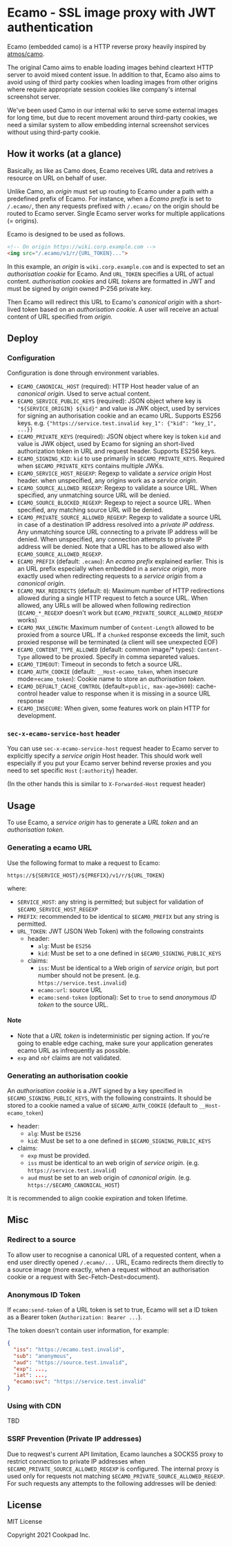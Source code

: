 # Ecamo - SSL image proxy with JWT authentication

Ecamo (embedded camo) is a HTTP reverse proxy heavily inspired by [atmos/camo](https://github.com/atmos/camo).

The original Camo aims to enable loading images behind cleartext HTTP server to avoid mixed content issue. In addition to that, Ecamo also aims to avoid using of third party cookies when loading images from other origins where require appropriate session cookies like company's internal screenshot server.

We've been used Camo in our internal wiki to serve some external images for long time, but due to recent movement around third-party cookies, we need a similar system to allow embedding internal screenshot services without using third-party cookie.

## How it works (at a glance)

Basically, as like as Camo does, Ecamo receives URL data and retrives a resource on URL on behalf of user.

Unlike Camo, an _origin_ must set up routing to Ecamo under a path with a predefined prefix of Ecamo. For instance, when a _Ecamo prefix_ is set to `/.ecamo/`, then any requests prefixed with `/.ecamo/` on the origin should be routed to Ecamo server. Single Ecamo server works for multiple applications (= origins).

Ecamo is designed to be used as follows.

```html
<!-- On origin https://wiki.corp.example.com -->
<img src="/.ecamo/v1/r/{URL_TOKEN}...">
```

In this example, an _origin_ is `wiki.corp.example.com` and is expected to set an _authorisation cookie_ for Ecamo. And `URL_TOKEN` specifies a URL of actual content. _authorisation cookies_ and _URL tokens_ are formatted in JWT and must be signed by _origin_ owned P-256 private key.

Then Ecamo will redirect this URL to Ecamo's _canonical origin_ with a short-lived token based on an _authorisation cookie_. A user will receive an actual content of URL specified from _origin._

## Deploy

### Configuration

Configuration is done through environment variables.

- `ECAMO_CANONICAL_HOST` (required): HTTP Host header value of an _canonical origin._ Used to serve actual content.
- `ECAMO_SERVICE_PUBLIC_KEYS` (required): JSON object where key is `"${SERVICE_ORIGIN} ${kid}"` and value is JWK object, used by services for signing an authorisation cookie and an ecamo URL. Supports ES256 keys. e.g. `{"https://service.test.invalid key_1": {"kid": "key_1", ...}}`
- `ECAMO_PRIVATE_KEYS` (required): JSON object where key is token `kid` and value is JWK object, used by Ecamo for signing an short-lived authorization token in URL and request header. Supports ES256 keys. 
- `ECAMO_SIGNING_KID`: `kid` to use primarily in `$ECAMO_PRIVATE_KEYS`. Required when `$ECAMO_PRIVATE_KEYS` contains multiple JWKs.
- `ECAMO_SERVICE_HOST_REGEXP`: Regexp to validate a _service origin_ Host header. when unspecified, any origins work as a _service origin_.
- `ECAMO_SOURCE_ALLOWED_REGEXP`: Regexp to validate a source URL. When specified, any unmatching source URL will be denied.
- `ECAMO_SOURCE_BLOCKED_REGEXP`: Regexp to reject a source URL. When specified, any matching source URL will be denied.
- `ECAMO_PRIVATE_SOURCE_ALLOWED_REGEXP`: Regexp to validate a source URL in case of a destination IP address resolved into a _private IP address_. Any unmatching source URL connecting to a private IP address will be denied. When unspecified, any connection attempts to private IP address will be denied. Note that a URL has to be allowed also with `ECAMO_SOURCE_ALLOWED_REGEXP`.
- `ECAMO_PREFIX` (default: `.ecamo`): An _ecamo prefix_ explained earlier. This is an URL prefix especially when embedded in a _service origin,_ more exactly used when redirecting requests to a _service origin_ from a _canonical origin._
- `ECAMO_MAX_REDIRECTS` (default: `0`): Maximum number of HTTP redirections allowed during a single HTTP request to fetch a source URL. When allowed, any URLs will be allowed when following redirection (`ECAMO_*_REGEXP` doesn't work but `ECAMO_PRIVATE_SOURCE_ALLOWED_REGEXP` works)
- `ECAMO_MAX_LENGTH`: Maximum number of `Content-Length` allowed to be proxied from a source URL. If a `chunked` response exceeds the limit, such proxied response will be terminated (a client will see unexpected EOF)
- `ECAMO_CONTENT_TYPE_ALLOWED` (default: common image/* types): `Content-Type` allowed to be proxied. Specify in comma separeted values.
- `ECAMO_TIMEOUT`: Timeout in seconds to fetch a source URL.
- `ECAMO_AUTH_COOKIE` (default: `__Host-ecamo_token`, when insecure mode=`ecamo_token`): Cookie name to store an _authorisation token._
- `ECAMO_DEFUALT_CACHE_CONTROL` (default=`public, max-age=3600`): cache-control header value to response when it is missing in a source URL response
- `ECAMO_INSECURE`: When given, some features work on plain HTTP for development.

### `sec-x-ecamo-service-host` header

You can use `sec-x-ecamo-service-host` request header to Ecamo server to explicitly specify a _service origin_ Host header. This should work well especially if you put your Ecamo server behind reverse proxies and you need to set specific `Host` (`:authority`) header.

(In the other hands this is similar to `X-Forwarded-Host` request header)

## Usage

To use Ecamo, a _service origin_ has to generate a _URL token_ and an _authorisation token._

### Generating a ecamo URL

Use the following format to make a request to Ecamo:

`https://${SERVICE_HOST}/${PREFIX}/v1/r/${URL_TOKEN}`

where:

- `SERVICE_HOST`: any string is permitted; but subject for validation of `$ECAMO_SERVICE_HOST_REGEXP`
- `PREFIX`: recommended to be identical to `$ECAMO_PREFIX` but any string is permitted.
- `URL_TOKEN`: JWT (JSON Web Token) with the following constraints
  - header:
    - `alg`: Must be `ES256`
    - `kid`: Must be set to a one defined in `$ECAMO_SIGNING_PUBLIC_KEYS`
  - claims:
    - `iss`: Must be identical to a Web origin of _service origin,_ but port number should not be present. (e.g. `https://service.test.invalid`)
    - `ecamo:url`: source URL
    - `ecamo:send-token` (optional): Set to `true` to send _anonymous ID token_ to the source URL.

#### Note

- Note that a _URL token_ is indeterministic per signing action. If you're going to enable edge caching, make sure your application generates ecamo URL as infrequently as possible.
- `exp` and `nbf` claims are not validated.

### Generating an authorisation cookie

An _authorisation cookie_ is a JWT signed by a key specified in `$ECAMO_SIGNING_PUBLIC_KEYS`, with the following constraints. It should be stored to a cookie named a value of `$ECAMO_AUTH_COOKIE` (default to `__Host-ecamo_token`)

- header:
  - `alg`: Must be `ES256`
  - `kid`: Must be set to a one defined in `$ECAMO_SIGNING_PUBLIC_KEYS`
- claims:
  - `exp` must be provided.
  - `iss` must be identical to an web origin of _service origin._ (e.g. `https://service.test.invalid`)
  - `aud` must be set to an web origin of _canonical origin._ (e.g. `https://$ECAMO_CANONICAL_HOST`)

It is recommended to align cookie expiration and token lifetime.

## Misc

### Redirect to a source

To allow user to recognise a canonical URL of a requested content, when a end user directly opened `/.ecamo/...` URL, Ecamo redirects them directly to a source image (more exactly, when a request without an authorisation cookie or a request with Sec-Fetch-Dest=document).

### Anonymous ID Token

If `ecamo:send-token` of a URL token is set to true, Ecamo will set a ID token as a Bearer token (`Authorization: Bearer ...`).

The token doesn't contain user information, for example:

```json
{
  "iss": "https://ecamo.test.invalid",
  "sub": "anonymous",
  "aud": "https://source.test.invalid",
  "exp": ...,
  "iat": ...,
  "ecamo:svc": "https://service.test.invalid"
}
```

### Using with CDN

TBD

### SSRF Prevention (Private IP addresses)

Due to reqwest's current API limitation, Ecamo launches a SOCKS5 proxy to restrict connection to private IP addresses when `$ECAMO_PRIVATE_SOURCE_ALLOWED_REGEXP` is configured. The internal proxy is used only for requests not matching `$ECAMO_PRIVATE_SOURCE_ALLOWED_REGEXP`. For such requests any attempts to the following addresses will be denied:

## License

MIT License

Copyright 2021 Cookpad Inc.
